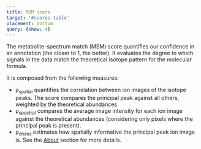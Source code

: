 ```yaml
---
title: MSM score
target: '#scores-table'
placement: bottom
query: {show: 4}
---
```


The metabolite-spectrum match (MSM) score quantifies our confidence in an annotation (the closer to 1, the better). It evaluates the degree to which signals in the data match the theoretical isotope pattern for the molecular formula.

It is composed from the following measures:
- &rho;<sub>spatial</sub> quantifies the correlation between ion images of the isotope peaks. The score compares the principal peak against all others, weighted by the theoretical abundances
- &rho;<sub>spectral</sub> compares the average image intensity for each ion image against the theoretical abundances (considering only pixels where the principal peak is present).
- &rho;<sub>chaos</sub> estimates how spatially informative the principal peak ion image is.
See the [About](./about) section for more details.
